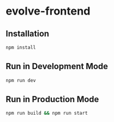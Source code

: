 # evolve-frontend

## Installation

```bash
npm install
```

## Run in Development Mode

```bash
npm run dev
```

## Run in Production Mode

```bash
npm run build && npm run start
```

